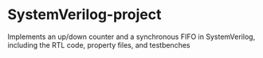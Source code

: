 # SystemVerilog-project
Implements an up/down counter and a synchronous FIFO in SystemVerilog, including the RTL code, property files, and testbenches

